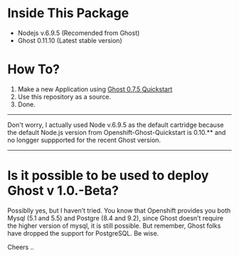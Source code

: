 # Inside This Package

- Nodejs v.6.9.5 (Recomended from Ghost)
- Ghost 0.11.10 (Latest stable version)

# How To?

1. Make a new Application using [Ghost 0.7.5 Quickstart](https://openshift.redhat.com/app/console/application_type/quickstart!240)
2. Use this repository as a source.
3. Done.

---

Don't worry, I actually used Node v.6.9.5 as the default cartridge because the default Node.js version from Openshift-Ghost-Quickstart is 0.10.** and no longger suppported for the recent Ghost version.

---

# Is it possible to be used to deploy Ghost v 1.0.-Beta?
Possiblly yes, but I haven’t tried. You know that Openshift provides you both Mysql (5.1 and 5.5) and Postgre (8.4 and 9.2), since Ghost doesn’t require the higher version of mysql, it is still possible. But remember, Ghost folks have dropped the support for PostgreSQL. Be wise.

Cheers .. 

